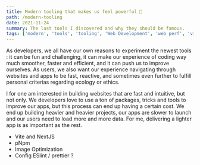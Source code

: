 ```yaml
---
title: Modern tooling that makes us feel powerful 💪
path: /modern-tooling
date: 2021-11-24
summary: The last tools I discovered and why they should be famous.
tags: ['modern', 'tools', 'tooling', 'Web Development', 'web perf', 'vite', 'pnpm']
---
```


As developers, we all have our own reasons to experiment the newest tools : it can be fun and challenging, it can make our experience of coding way much smoother, faster and efficient, and it can push us to improve ourselves. As users, we also want our experience navigating through websites and apps to be fast, reactive, and sometimes even further to fulfill personal criterias regarding ecology or ethics. 

I for one am interested in building websites that are fast and intuitive, but not only. We developers love to use a ton of packages, tricks and tools to improve our apps, but this process can end up having a certain cost. We end up building heavier and heavier projects, our apps are slower to launch and our users need to load more and more data. For me, delivering a lighter app is as important as the rest. 

- Vite and NextJS
- pNpm 
- Image Optimization
- Config ESlint / prettier ?
